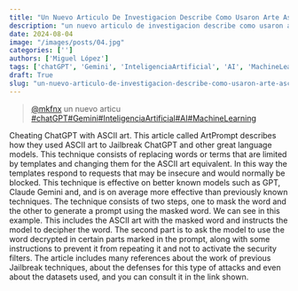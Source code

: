 ```yaml
---
title: "Un Nuevo Articulo De Investigacion Describe Como Usaron Arte Ascii"
description: "un nuevo articulo de investigacion describe como usaron arte ascii"
date: 2024-08-04
image: "/images/posts/04.jpg"
categories: ['']
authors: ['Miguel López']
tags: ['chatGPT', 'Gemini', 'InteligenciaArtificial', 'AI', 'MachineLearning']
draft: True
slug: "un-nuevo-articulo-de-investigacion-describe-como-usaron-arte-ascii"
---
```


<blockquote class="tiktok-embed" cite="{https://www.tiktok.com/@mkfnx/video/7345231109212376326}" data-video-id="7345231109212376326" style="max-width: 605px;min-width: 325px;" > <section> <a target="_blank" title="@mkfnx" href="https://www.tiktok.com/@mkfnx?refer=embed">@mkfnx</a> un nuevo articu </section> <a title="chatGPT" target="_blank" href="https://www.tiktok.com/tag/chatGPT?refer=embed">#chatGPT</a><a title="Gemini" target="_blank" href="https://www.tiktok.com/tag/Gemini?refer=embed">#Gemini</a><a title="InteligenciaArtificial" target="_blank" href="https://www.tiktok.com/tag/InteligenciaArtificial?refer=embed">#InteligenciaArtificial</a><a title="AI" target="_blank" href="https://www.tiktok.com/tag/AI?refer=embed">#AI</a><a title="MachineLearning" target="_blank" href="https://www.tiktok.com/tag/MachineLearning?refer=embed">#MachineLearning</a> </blockquote> <script async src="https://www.tiktok.com/embed.js"></script>

Cheating ChatGPT with ASCII art.  This article called ArtPrompt describes how they used  ASCII art to Jailbreak ChatGPT and other great language models.  This technique consists of replacing words or terms that are  limited by templates and changing them for the ASCII art equivalent.  In this way the templates respond to requests  that may be insecure and would normally be blocked.  This technique is effective on better known models such as GPT,  Claude Gemini and,  and is on average more effective than previously known techniques.  The technique consists of two steps,  one to mask the word and the other to generate a prompt using the masked word.  We can see in this example.  This includes the ASCII art with the masked  word and instructs the model to decipher the word.  The second part is to ask the model to use the  word decrypted in certain parts marked in the prompt,  along with some instructions to prevent it from  repeating it and not to activate the security filters.  The article includes many references about  the work of previous Jailbreak techniques,  about the defenses for this type of attacks and even about the datasets used,  and you can consult it in the link shown. 